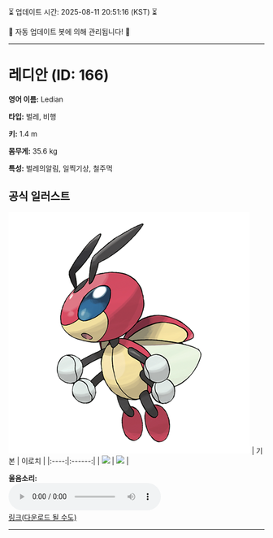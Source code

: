 
⏳ 업데이트 시간: 2025-08-11 20:51:16 (KST) ⏳

🤖 자동 업데이트 봇에 의해 관리됩니다! 🤖

---

# 레디안 (ID: 166)
**영어 이름:** Ledian

**타입:** 벌레, 비행

**키:** 1.4 m

**몸무게:** 35.6 kg

**특성:** 벌레의알림, 일찍기상, 철주먹

## 공식 일러스트
![](https://raw.githubusercontent.com/PokeAPI/sprites/master/sprites/pokemon/other/official-artwork/166.png)
| 기본 | 이로치 |
|:----:|:------:|
| <img src="http://play.pokemonshowdown.com/sprites/ani/ledian.gif" width="200"> | <img src="http://play.pokemonshowdown.com/sprites/ani-shiny/ledian.gif" width="200"> |

**울음소리:**<br><audio controls src="https://raw.githubusercontent.com/PokeAPI/cries/main/cries/pokemon/latest/166.ogg"></audio><br> [링크(다운로드 될 수도)](https://raw.githubusercontent.com/PokeAPI/cries/main/cries/pokemon/latest/166.ogg)


---
